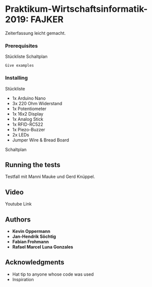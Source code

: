 # Praktikum-Wirtschaftsinformatik-2019: FAJKER

Zeiterfassung leicht gemacht.

### Prerequisites

Stückliste
Schaltplan

```
Give examples
```

### Installing

Stückliste
- 1x Arduino Nano
- 3x 220 Ohm Widerstand
- 1x Potentiometer
- 1x 16x2 Display
- 1x Analog Stick
- 1x RFID-RC522
- 1x Piezo-Buzzer
- 2x LEDs
- Jumper Wire & Bread Board

Schaltplan

## Running the tests

Testfall mit Manni Mauke und Gerd Knüppel.

## Video

Youtube Link

## Authors

* **Kevin Oppermann**
* **Jan-Hendrik Söchtig** 
* **Fabian Frohmann** 
* **Rafael Marcel Luna Gonzales** 


## Acknowledgments

* Hat tip to anyone whose code was used
* Inspiration

